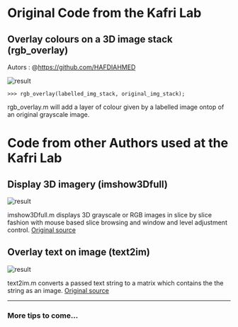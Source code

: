 # Original Code from the Kafri Lab

## Overlay colours on a 3D image stack (rgb_overlay)
Autors : @https://github.com/HAFDIAHMED

![result](https://github.com/Kafri-Lab/Matlab-Pro-Tips/blob/master/readme_images/rgb_overlay.png "result")

```
>>> rgb_overlay(labelled_img_stack, original_img_stack);
```

rgb_overlay.m will add a layer of colour given by a labelled image ontop of an original grayscale image.

# Code from other Authors used at the Kafri Lab

## Display 3D imagery (imshow3Dfull)

![result](https://github.com/Kafri-Lab/Matlab-Pro-Tips/blob/master/readme_images/imshow3Dfull.jpg "result")

imshow3Dfull.m displays 3D grayscale or RGB images in slice by slice fashion with mouse based slice browsing and window and level adjustment control. [Original source](https://www.mathworks.com/matlabcentral/fileexchange/47463-imshow3dfull--3d-imshow-in-3-views-)


## Overlay text on image (text2im)

![result](https://github.com/Kafri-Lab/Matlab-Pro-Tips/blob/master/readme_images/text2im.png "result")

text2im.m converts a passed text string to a matrix which contains the the string as an image. [Original source](https://www.mathworks.com/matlabcentral/fileexchange/19896-convert-text-to-an-image)


----

### More tips to come...

